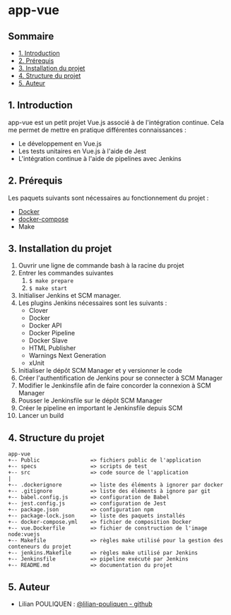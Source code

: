 # app-vue

## Sommaire
- [1. Introduction](#1-introduction)
- [2. Prérequis](#2-prrequis)
- [3. Installation du projet](#3-installation-du-projet)
- [4. Structure du projet](#4-structure-du-projet)
- [5. Auteur](#5-auteur)

## 1. Introduction

app-vue est un petit projet Vue.js associé à de l'intégration continue. Cela me permet de mettre en pratique différentes connaissances :

- Le développement en Vue.js
- Les tests unitaires en Vue.js à l'aide de Jest
- L'intégration continue à l'aide de pipelines avec Jenkins

## 2. Prérequis

Les paquets suivants sont nécessaires au fonctionnement du projet :

- [Docker](https://docs.docker.com/get-docker/)
- [docker-compose](https://docs.docker.com/compose/install/)
- Make

## 3. Installation du projet

1. Ouvrir une ligne de commande bash à la racine du projet
2. Entrer les commandes suivantes
    1. `$ make prepare`
    2. `$ make start`
3. Initialiser Jenkins et SCM manager.
4. Les plugins Jenkins nécessaires sont les suivants :
    - Clover
    - Docker
    - Docker API
    - Docker Pipeline
    - Docker Slave
    - HTML Publisher
    - Warnings Next Generation
    - xUnit
5. Initialiser le dépôt SCM Manager et y versionner le code
6. Créer l'authentification de Jenkins pour se connecter à SCM Manager
7. Modifier le Jenkinsfile afin de faire concorder la connexion à SCM Manager
8. Pousser le Jenkinsfile sur le dépôt SCM Manager
9. Créer le pipeline en important le Jenkinsfile depuis SCM
10. Lancer un build

## 4. Structure du projet

```text
app-vue
+-- Public                => fichiers public de l'application
+-- specs                 => scripts de test
+-- src                   => code source de l'application
|
+-- .dockerignore         => liste des éléments à ignorer par docker
+-- .gitignore            => liste des éléments à ignore par git
+-- babel.config.js       => configuration de Babel
+-- jest.config.js        => configuration de Jest
+-- package.json          => configuration npm
+-- package-lock.json     => liste des paquets installés
+-- docker-compose.yml    => fichier de composition Docker
+-- vue.Dockerfile        => fichier de construction de l'image node:vuejs
+-- Makefile              => règles make utilisé pour la gestion des conteneurs du projet
+-- jenkins.Makefile      => règles make utilisé par Jenkins
+-- Jenkinsfile           => pipeline exécuté par Jenkins
+-- README.md             => documentation du projet
```

## 5. Auteur
- Lilian POULIQUEN : [@lilian-pouliquen - github](https://github.com/lilian-pouliquen)